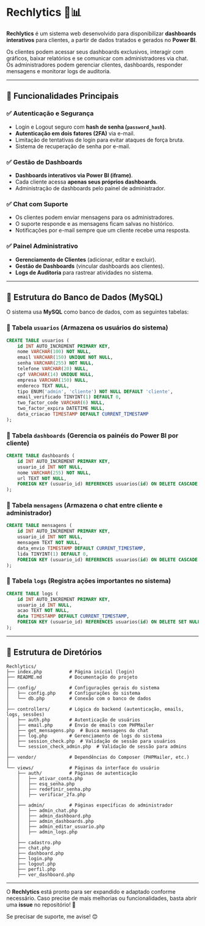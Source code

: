 # Rechlytics 🚀📊

**Rechlytics** é um sistema web desenvolvido para disponibilizar **dashboards interativos** para clientes, a partir de dados tratados e gerados no **Power BI**.  

Os clientes podem acessar seus dashboards exclusivos, interagir com gráficos, baixar relatórios e se comunicar com administradores via chat.  
Os administradores podem gerenciar clientes, dashboards, responder mensagens e monitorar logs de auditoria.

---

## 📌 Funcionalidades Principais

### ✅ **Autenticação e Segurança**
- Login e Logout seguro com **hash de senha (`password_hash`)**.
- **Autenticação em dois fatores (2FA)** via e-mail.
- Limitação de tentativas de login para evitar ataques de força bruta.
- Sistema de recuperação de senha por e-mail.

### ✅ **Gestão de Dashboards**
- **Dashboards interativos via Power BI (iframe)**.
- Cada cliente acessa **apenas seus próprios dashboards**.
- Administração de dashboards pelo painel de administrador.

### ✅ **Chat com Suporte**
- Os clientes podem enviar mensagens para os administradores.
- O suporte responde e as mensagens ficam salvas no histórico.
- Notificações por e-mail sempre que um cliente recebe uma resposta.

### ✅ **Painel Administrativo**
- **Gerenciamento de Clientes** (adicionar, editar e excluir).
- **Gestão de Dashboards** (vincular dashboards aos clientes).
- **Logs de Auditoria** para rastrear atividades no sistema.

---

## 📌 Estrutura do Banco de Dados (MySQL)

O sistema usa **MySQL** como banco de dados, com as seguintes tabelas:

### **🔹 Tabela `usuarios` (Armazena os usuários do sistema)**
```sql
CREATE TABLE usuarios (
    id INT AUTO_INCREMENT PRIMARY KEY,
    nome VARCHAR(100) NOT NULL,
    email VARCHAR(150) UNIQUE NOT NULL,
    senha VARCHAR(255) NOT NULL,
    telefone VARCHAR(20) NULL,
    cpf VARCHAR(14) UNIQUE NULL,
    empresa VARCHAR(150) NULL,
    endereco TEXT NULL,
    tipo ENUM('admin', 'cliente') NOT NULL DEFAULT 'cliente',
    email_verificado TINYINT(1) DEFAULT 0,
    two_factor_code VARCHAR(6) NULL,
    two_factor_expira DATETIME NULL,
    data_criacao TIMESTAMP DEFAULT CURRENT_TIMESTAMP
);
```

### **🔹 Tabela `dashboards` (Gerencia os painéis do Power BI por cliente)**
```sql
CREATE TABLE dashboards (
    id INT AUTO_INCREMENT PRIMARY KEY,
    usuario_id INT NOT NULL,
    nome VARCHAR(255) NOT NULL,
    url TEXT NOT NULL,
    FOREIGN KEY (usuario_id) REFERENCES usuarios(id) ON DELETE CASCADE
);
```

### **🔹 Tabela `mensagens` (Armazena o chat entre cliente e administrador)**
```sql
CREATE TABLE mensagens (
    id INT AUTO_INCREMENT PRIMARY KEY,
    usuario_id INT NOT NULL,
    mensagem TEXT NOT NULL,
    data_envio TIMESTAMP DEFAULT CURRENT_TIMESTAMP,
    lida TINYINT(1) DEFAULT 0,
    FOREIGN KEY (usuario_id) REFERENCES usuarios(id) ON DELETE CASCADE
);
```

### **🔹 Tabela `logs` (Registra ações importantes no sistema)**
```sql
CREATE TABLE logs (
    id INT AUTO_INCREMENT PRIMARY KEY,
    usuario_id INT NULL,
    acao TEXT NOT NULL,
    data TIMESTAMP DEFAULT CURRENT_TIMESTAMP,
    FOREIGN KEY (usuario_id) REFERENCES usuarios(id) ON DELETE SET NULL
);
```
---

## 📌 Estrutura de Diretórios

```
Rechlytics/
├── index.php          # Página inicial (login)
├── README.md          # Documentação do projeto
│
├── config/            # Configurações gerais do sistema
│   ├── config.php     # Configurações do sistema
│   └── db.php         # Conexão com o banco de dados
│
├── controllers/       # Lógica do backend (autenticação, emails, logs, sessões)
│   ├── auth.php       # Autenticação de usuários
│   ├── email.php      # Envio de emails com PHPMailer
│   ├── get_mensagens.php  # Busca mensagens do chat
│   ├── log.php        # Gerenciamento de logs do sistema
│   ├── session_check.php  # Validação de sessão para usuários
│   └── session_check_admin.php  # Validação de sessão para admins
│
├── vendor/            # Dependências do Composer (PHPMailer, etc.)
│
└── views/             # Páginas da interface do usuário
    ├── auth/          # Páginas de autenticação
    │   ├── ativar_conta.php
    │   ├── esq_senha.php
    │   ├── redefinir_senha.php
    │   ├── verificar_2fa.php
    │
    ├── admin/         # Páginas específicas do administrador
    │   ├── admin_chat.php
    │   ├── admin_dashboard.php
    │   ├── admin_dashboards.php
    │   ├── admin_editar_usuario.php
    │   ├── admin_logs.php
    │
    ├── cadastro.php
    ├── chat.php
    ├── dashboard.php
    ├── login.php
    ├── logout.php
    ├── perfil.php
    ├── ver_dashboard.php
```

---

O **Rechlytics** está pronto para ser expandido e adaptado conforme necessário. Caso precise de mais melhorias ou funcionalidades, basta abrir uma **issue** no repositório! 🚀  

Se precisar de suporte, me avise! 😊

